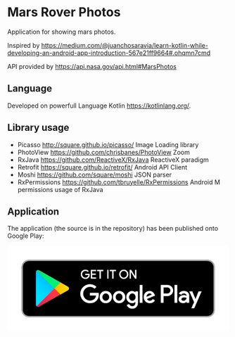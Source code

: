 # Mars Rover Photos
Application for showing mars photos.

Inspired by https://medium.com/@juanchosaravia/learn-kotlin-while-developing-an-android-app-introduction-567e21ff9664#.ohqmn7cmd 

API provided by https://api.nasa.gov/api.html#MarsPhotos

## Language
Developed on powerfull Language Kotlin https://kotlinlang.org/. 

## Library usage
- Picasso http://square.github.io/picasso/ Image Loading library
- PhotoView https://github.com/chrisbanes/PhotoView Zoom
- RxJava https://github.com/ReactiveX/RxJava ReactiveX paradigm
- Retrofit https://square.github.io/retrofit/ Android API Client
- Moshi https://github.com/square/moshi JSON parser
- RxPermissions https://github.com/tbruyelle/RxPermissions Android M permissions usage of RxJava

## Application
The application (the source is in the repository) has been published onto Google Play:

[![Get it on Google Play](https://github.com/Sirelon/Mars-Rover-Photos/blob/master/google_play_icon.png)](http://play.google.com/store/apps/details?id=com.sirelon.marsroverphotos)
